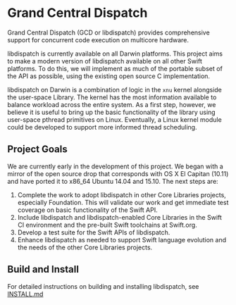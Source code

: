 # Grand Central Dispatch

Grand Central Dispatch (GCD or libdispatch) provides comprehensive support for concurrent code execution on multicore hardware.

libdispatch is currently available on all Darwin platforms. This project aims to make a modern version of libdispatch available on all other Swift platforms. To do this, we will implement as much of the portable subset of the API as possible, using the existing open source C implementation.

libdispatch on Darwin is a combination of logic in the `xnu` kernel alongside the user-space Library. The kernel has the most information available to balance workload across the entire system. As a first step, however, we believe it is useful to bring up the basic functionality of the library using user-space pthread primitives on Linux.  Eventually, a Linux kernel module could be developed to support more informed thread scheduling.

## Project Goals

We are currently early in the development of this project. We began with a mirror of the open source drop that corresponds with OS X El Capitan (10.11) and have ported it to x86_64 Ubuntu 14.04 and 15.10. The next steps are:
1. Complete the work to adopt libdispatch in other Core Libraries projects, especially Foundation. This will validate our work and get immediate test coverage on basic functionality of the Swift API.
2. Include libdispatch and libdispatch-enabled Core Libraries in the Swift CI environment and the pre-built Swift toolchains at Swift.org.
4. Develop a test suite for the Swift APIs of libdispatch.
4. Enhance libdispatch as needed to support Swift language evolution and the needs of the other Core Libraries projects.

## Build and Install

For detailed instructions on building and installing libdispatch, see [INSTALL.md](INSTALL.md)
